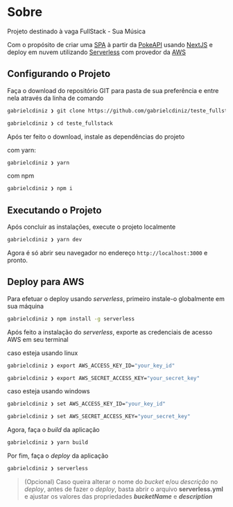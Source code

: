 # Sobre

Projeto destinado à vaga FullStack - Sua Música

Com o propósito de criar uma [SPA](https://developer.mozilla.org/en-US/docs/Glossary/SPA) à partir da [PokeAPI](https://pokeapi.co/) usando [NextJS](https://nextjs.org/) e deploy em nuvem utilizando [Serverless](https://www.serverless.com/framework/docs) com provedor da [AWS](https://aws.amazon.com/pt/)

## Configurando o Projeto

Faça o download do repositório GIT para pasta de sua preferência e entre nela através da linha de comando

```sh
gabrielcdiniz ❯ git clone https://github.com/gabrielcdiniz/teste_fullstack.git

gabrielcdiniz ❯ cd teste_fullstack
```

Após ter feito o download, instale as dependências do projeto

com yarn:

```sh
gabrielcdiniz ❯ yarn
```

com npm

```sh
gabrielcdiniz ❯ npm i
```

## Executando o Projeto

Após concluir as instalações, execute o projeto localmente

```sh
gabrielcdiniz ❯ yarn dev
```

Agora é só abrir seu navegador no endereço `http://localhost:3000` e pronto.

## Deploy para AWS

Para efetuar o deploy usando _serverless_, primeiro instale-o globalmente em sua máquina

```sh
gabrielcdiniz ❯ npm install -g serverless
```

Após feito a instalação do _serverless_, exporte as credenciais de acesso AWS em seu terminal

caso esteja usando linux

```sh
gabrielcdiniz ❯ export AWS_ACCESS_KEY_ID="your_key_id"

gabrielcdiniz ❯ export AWS_SECRET_ACCESS_KEY="your_secret_key"
```

caso esteja usando windows

```sh
gabrielcdiniz ❯ set AWS_ACCESS_KEY_ID="your_key_id"

gabrielcdiniz ❯ set AWS_SECRET_ACCESS_KEY="your_secret_key"
```

Agora, faça o _build_ da aplicação

```sh
gabrielcdiniz ❯ yarn build
```

Por fim, faça o _deploy_ da aplicação

```sh
gabrielcdiniz ❯ serverless
```

> (Opcional) Caso queira alterar o nome do _bucket_ e/ou _descrição_ no _deploy_, antes de fazer o _deploy_, basta abrir o arquivo **serverless.yml** e ajustar os valores das propriedades **_bucketName_** e **_description_**

<!-- # Vaga de desenvolvedor fullstack

Efetue um fork deste projeto para então iniciar o desenvolvimento. Após a conclusão do teste, você deverá efetuar um pull-request para este repositório e enviar um e-mail para brunoc@suamusica.com.br, confirmando a entrega.

# Sobre o teste

Crie um SPA que deverá consumir a [PokeAPI](https://pokeapi.co/) usando [NextJS](https://nextjs.org/).

#### O web app deverá permitir:

- Busca por pokemons (Nome, tipo, habilidade);
- Listar pokemons (com seus respectivos thumbnails);
- Permitir a visualização detalhada de cada pokemon;
- Permitir criar uma lista de pokemons favoritos e adicionar/remover pokemons a esta lista. (Não é necessário salvar no banco de dados);

#### O que iremos avaliar?

- Documentação (Explique para nós como utilizar o seu projeto);
- Boas práticas de desenvolvimento;
- Cleancode;
- Controle correto de [rotas](https://nextjs.org/docs/routing/introduction) da aplicação;
- Estrutura HTML, Componentes, Responsividade;
- Utilização de [SCSS](https://sass-lang.com/);
- [React Hooks](https://pt-br.reactjs.org/docs/hooks-intro.html), [Context API](https://pt-br.reactjs.org/docs/context.html);

#### É um diferencial, se você adicionar ao seu projeto:

- Deploy, utilizando [Serverless Framework](https://www.serverless.com/).
- Testes, utilizando [playwright](https://playwright.dev/) ou [Cypress](https://www.cypress.io/). -->
